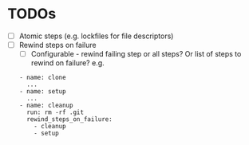 # TODOs

- [ ] Atomic steps (e.g. lockfiles for file descriptors)
- [ ] Rewind steps on failure
  - [ ] Configurable - rewind failing step or all steps? Or list of steps to rewind on failure?
  e.g.
  ```
  - name: clone
    ...
  - name: setup
    ...
  - name: cleanup
    run: rm -rf .git
    rewind_steps_on_failure:
      - cleanup
      - setup
  ```

